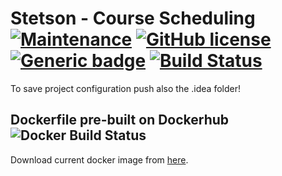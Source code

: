 # Stetson - Course Scheduling [![Maintenance](https://img.shields.io/badge/Maintained%3F-yes-green.svg)](https://bitbucket.org/lbesson/ansi-colors) [![GitHub license](https://img.shields.io/github/license/wsdt/tarot.svg)](https://github.com/wsdt/tarot/blob/master/LICENSE) [![Generic badge](https://img.shields.io/badge/Docker-Compatible-blue.svg)](https://www.docker.com/) [![Build Status](https://travis-ci.org/StetsonMathCS/tarot.svg?branch=master)](https://travis-ci.org/StetsonMathCS/tarot)


To save project configuration push also the .idea folder! 

## Dockerfile pre-built on Dockerhub ![Docker Build Status](https://img.shields.io/docker/build/wsdt/tarot.svg)
Download current docker image from [here](https://hub.docker.com/r/wsdt/tarot/). 


